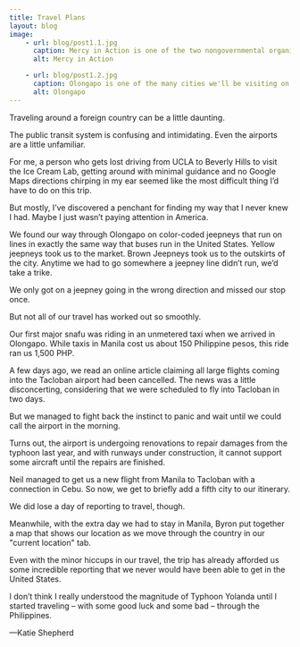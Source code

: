 ```yaml
---
title: Travel Plans
layout: blog
image:
    - url: blog/post1.1.jpg
      caption: Mercy in Action is one of the two nongovernmental organizations we are visiting. (Photo by Neil Bedi)
      alt: Mercy in Action

    - url: blog/post1.2.jpg
      caption: Olongapo is one of the many cities we'll be visiting on our trip. (Photo by Neil Bedi)
      alt: Olongapo
---
```

Traveling around a foreign country can be a little daunting. 

The public transit system is confusing and intimidating. Even the airports are a little unfamiliar. 

For me, a person who gets lost driving from UCLA to Beverly Hills to visit the Ice Cream Lab, getting around with minimal guidance and no Google Maps directions chirping in my ear seemed like the most difficult thing I’d have to do on this trip. 

But mostly, I’ve discovered a penchant for finding my way that I never knew I had. Maybe I just wasn’t paying attention in America. 

We found our way through Olongapo on color-coded jeepneys that run on lines in exactly the same way that buses run in the United States. Yellow jeepneys took us to the market. Brown Jeepneys took us to the outskirts of the city. Anytime we had to go somewhere a jeepney line didn’t run, we’d take a trike. 

We only got on a jeepney going in the wrong direction and missed our stop once. 

But not all of our travel has worked out so smoothly. 

Our first major snafu was riding in an unmetered taxi when we arrived in Olongapo. While taxis in Manila cost us about 150 Philippine pesos, this ride ran us 1,500 PHP. 

A few days ago, we read an online article claiming all large flights coming into the Tacloban airport had been cancelled. The news was a little disconcerting, considering that we were scheduled to fly into Tacloban in two days. 

But we managed to fight back the instinct to panic and wait until we could call the airport in the morning. 

Turns out, the airport is undergoing renovations to repair damages from the typhoon last year, and with runways under construction, it cannot support some aircraft until the repairs are finished. 

Neil managed to get us a new flight from Manila to Tacloban with a connection in Cebu. So now, we get to briefly add a fifth city to our itinerary.

We did lose a day of reporting to travel, though. 

Meanwhile, with the extra day we had to stay in Manila, Byron put together a map that shows our location as we move through the country in our "current location" tab. 

Even with the minor hiccups in our travel, the trip has already afforded us some incredible reporting that we never would have been able to get in the United States.

I don’t think I really understood the magnitude of Typhoon Yolanda until I started traveling – with some good luck and some bad – through the Philippines. 

<span class="byline byline-blog">—Katie Shepherd</span>
